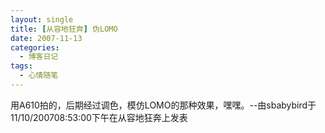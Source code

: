 ```yaml
---
layout: single
title: [从容地狂奔] 伪LOMO
date: 2007-11-13
categories:
  - 博客日记
tags:
  - 心情随笔
---
```


用A610拍的，后期经过调色，模仿LOMO的那种效果，嘿嘿。--由sbabybird于11/10/200708&#58;53&#58;00下午在从容地狂奔上发表
